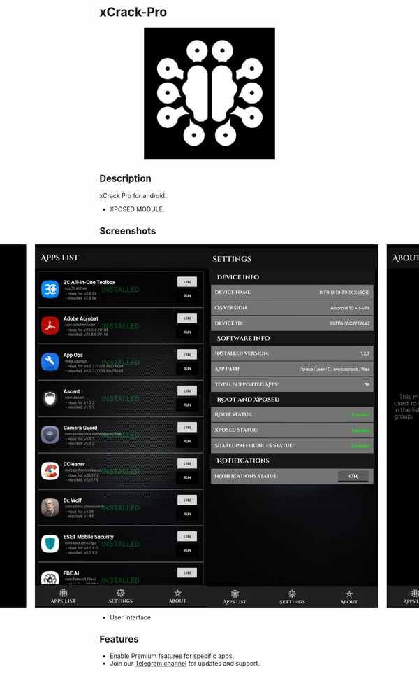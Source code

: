 # xCrack-Pro

<div align="center">
  <img src="logo.png" width="300" height="300" alt="App Logo">
</div>

## Description
xCrack Pro for android.
- XPOSED MODULE.

## Screenshots
<div style="display: flex; justify-content: center;">
  <img src="sc1.png" alt="Screenshot 1" width="400" height="830" style="margin-right: 20px;">
  <img src="sc2.png" alt="Screenshot 2" width="400" height="830">
  <img src="sc3.png" alt="Screenshot 3" width="400" height="830" style="margin-right: 20px;">
  <img src="sc4.png" alt="Screenshot 4" width="400" height="830">
</div>

* User interface


## Features
- Enable Premium features for specific apps.
- Join our [Telegram channel](https://t.me/xCrack_Pro) for updates and support.

